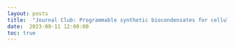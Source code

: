 ```yaml
---
layout: posts
title:  "Journal Club: Programmable synthetic biocondensates for cellular control"
date:  2023-09-11 12:00:00
toc: true
---
```

